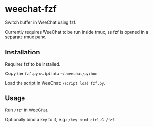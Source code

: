 # weechat-fzf

Switch buffer in WeeChat using fzf.

Currently requires WeeChat to be run inside tmux, as fzf is opened in a separate tmux pane.

## Installation

Requires fzf to be installed.

Copy the `fzf.py` script into `~/.weechat/python`.

Load the script in WeeChat: `/script load fzf.py`.

## Usage

Run `/fzf` in WeeChat.

Optionally bind a key to it, e.g.: `/key bind ctrl-G /fzf`.

